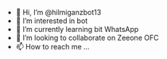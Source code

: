 - 👋 Hi, I’m @hilmiganzbot13
- 👀 I’m interested in bot
- 🌱 I’m currently learning bit WhatsApp
- 💞️ I’m looking to collaborate on Zeeone OFC
- 📫 How to reach me ...

<!---
hilmiganzbot13/hilmiganzbot13 is a ✨ special ✨ repository because its `README.md` (this file) appears on your GitHub profile.
You can click the Preview link to take a look at your changes.
--->
